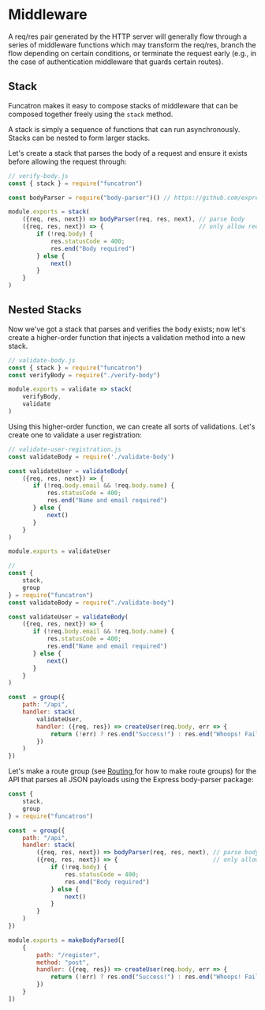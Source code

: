 # Middleware

A req/res pair generated by the HTTP server will generally flow through a series of middleware functions which may transform the req/res, branch the flow depending on certain conditions, or terminate the request early \(e.g., in the case of authentication middleware that guards certain routes\).

## Stack

Funcatron makes it easy to compose stacks of middleware that can be composed together freely using the `stack` method.

A stack is simply a sequence of functions that can run asynchronously. Stacks can be nested to form larger stacks.

Let's create a stack that parses the body of a request and ensure it exists before allowing the request through:

```javascript
// verify-body.js
const { stack } = require("funcatron")

const bodyParser = require("body-parser")() // https://github.com/expressjs/body-parser

module.exports = stack(
    ({req, res, next}) => bodyParser(req, res, next), // parse body
    ({req, res, next}) => {                           // only allow request that have bodies through.
        if (!req.body) {
            res.statusCode = 400;
            res.end("Body required")
        } else {
            next()
        }
    }
)
```



## Nested Stacks

Now we've got a stack that parses and verifies the body exists; now let's create a higher-order function that injects a validation method into a new stack.

```javascript
// validate-body.js
const { stack } = require("funcatron")
const verifyBody = require("./verify-body")

module.exports = validate => stack(
    verifyBody,
    validate
)
```

Using this higher-order function, we can create all sorts of validations. Let's create one to validate a user registration:

```javascript
// validate-user-registration.js
const validateBody = require('./validate-body')

const validateUser = validateBody(
    ({req, res, next}) => {
       if (!req.body.email && !req.body.name) {
           res.statusCode = 400;
           res.end("Name and email required")
       } else {
           next()
       }
    }
)

module.exports = validateUser
```

```javascript
//
const { 
    stack,
    group
} = require("funcatron")
const validateBody = require("./validate-body")

const validateUser = validateBody(
    ({req, res, next}) => {
       if (!req.body.email && !req.body.name) {
           res.statusCode = 400;
           res.end("Name and email required")
       } else {
           next()
       }
    }
)

const  = group({
    path: "/api",
    handler: stack(
        validateUser, 
        handler: ({req, res}) => createUser(req.body, err => {
            return (!err) ? res.end("Success!") : res.end("Whoops! Failure")
        })
    )
})

```



Let's make a route group \(see [Routing ](/routing.md)for how to make route groups\) for the API that parses all JSON payloads using the Express body-parser package:

```javascript
const { 
    stack,
    group
} = require("funcatron")

const  = group({
    path: "/api",
    handler: stack(
        ({req, res, next}) => bodyParser(req, res, next), // parse body
        ({req, res, next}) => {                           // only allow request that have bodies through.
            if (!req.body) {
                res.statusCode = 400;
                res.end("Body required")
            } else {
                next()
            }
        }
    )
})

module.exports = makeBodyParsed([
    {
        path: "/register",
        method: "post",
        handler: ({req, res}) => createUser(req.body, err => {
            return (!err) ? res.end("Success!") : res.end("Whoops! Failure")
        })
    }
])
```



